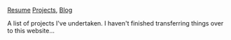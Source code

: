 [Resume](resume.md) [Projects](projects.md), [Blog](blog.md)

A list of projects I've undertaken. I haven't finished transferring things over to this website...